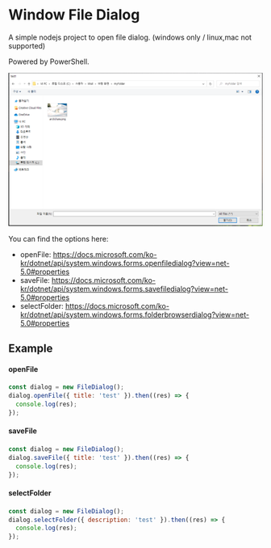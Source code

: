 # Window File Dialog

A simple nodejs project to open file dialog. (windows only / linux,mac not supported)

Powered by PowerShell.

![example](./capture.PNG)

You can find the options here:
- openFile: https://docs.microsoft.com/ko-kr/dotnet/api/system.windows.forms.openfiledialog?view=net-5.0#properties
- saveFile: https://docs.microsoft.com/ko-kr/dotnet/api/system.windows.forms.savefiledialog?view=net-5.0#properties
- selectFolder: https://docs.microsoft.com/ko-kr/dotnet/api/system.windows.forms.folderbrowserdialog?view=net-5.0#properties

## Example
#### openFile
```javascript
const dialog = new FileDialog();
dialog.openFile({ title: 'test' }).then((res) => {
  console.log(res);
});
```
#### saveFile
```javascript
const dialog = new FileDialog();
dialog.saveFile({ title: 'test' }).then((res) => {
  console.log(res);
});
```
#### selectFolder
```javascript
const dialog = new FileDialog();
dialog.selectFolder({ description: 'test' }).then((res) => {
  console.log(res);
});
```